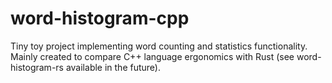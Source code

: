 # word-histogram-cpp

Tiny toy project implementing word counting and statistics functionality. Mainly created to compare C++ language
ergonomics with Rust (see word-histogram-rs available in the future).
